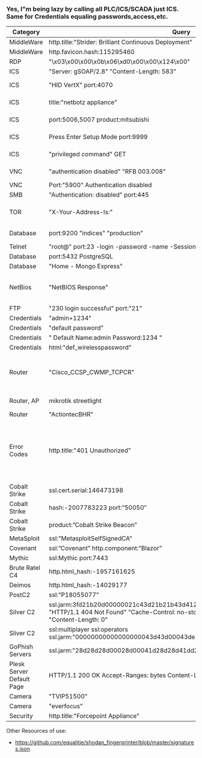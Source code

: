### Yes, I"m being lazy by calling all PLC/ICS/SCADA just ICS. Same for Credentials equaling passwords,access,etc.

|Category|Query|Explanation|More|
|----|----|----|----|
|MiddleWare|http.title:"Strider: Brilliant Continuous Deployment"|strider CD|https://strider-cd.github.io/|
|MiddleWare|http.favicon.hash:115295460|strider CD|https://strider-cd.github.io/|
|RDP|"\x03\x00\x00\x0b\x06\xd0\x00\x00\x124\x00"|Windows RDP. Usually protected by a 2nd login||
|ICS|"Server: gSOAP/2.8" "Content-Length: 583"|Charging stations for EV||
|ICS|"HID VertX" port:4070|networked access controller with a multi-door access control panel|https://www.hidglobal.com/products/v10000|
|ICS|title:"netbotz appliance"|Used to control building automation or network closets|https://www.apc.com/us/en/product-range/61832-netbotz-400/|
|ICS|port:5006,5007 product:mitsubishi|CPU # identifies the model of the PLC. |[https://www.tkkcorporation.com/mitsubishi/q-series-plc.htm](https://emea.mitsubishielectric.com/fa/products/cnt/plc/plcq/cpu/cpu/q03udvcpu.html#downloads)|
|ICS|Press Enter Setup Mode port:9999|Lantronix devices with admin interface open, NO PASSWORD required.|https://www.lantronix.com/products-class/serial-to-ethernet-device-servers/|
|ICS|"privileged command" GET|Damn fuel pump connected to the internet allowing access to its command line interface...||
|VNC|"authentication disabled" "RFB 003.008"|VNC ... version 3.3?. Regardless, no authentication|https://www.exploit-db.com/exploits/36932|
|VNC|Port:"5900" Authentication disabled|Also VNC with no authentication||
|SMB|"Authentication: disabled" port:445|SMB with no authentication||
|TOR|"X-Your-Address-Is:"|Can also use http.title:"This is a Tor Exit Router" or http.title:"Onion router" as well but this capture more of them in one search.||
|Database|port:9200 "indices" "production"|Elastic Search critical indices are accessible to the internet|https://www.elastic.co/guide/en/elasticsearch/reference/current/important-settings.html|
|Telnet|"root@" port:23 -login -password -name -Session|already logged in as root...||
|Database|port:5432 PostgreSQL|PostgreSQL database||
|Database|"Home - Mongo Express"|Open Mongo Express Panels||
|NetBios|"NetBIOS Response"|NetBIOS service running and accessible on the Internet. These services have the potential to be used in amplification attacks by criminals that wish to perform denial of service attacks.|https://www.chrislockard.net/posts/netbios-name-spoofing-and-smb/|
|FTP|"230 login successful" port:"21"|FTP services without logins||
|Credentials|"admin+1234"|Default credentials listed in banner||
|Credentials| "default password"|Default credentials. Normally hacked||
|Credentials|" Default  Name:admin  Password:1234 "|Default credentials. Normally hacked||
|Credentials|html:"def_wirelesspassword"|default credentials again.||
|Router|"Cisco_CCSP_CWMP_TCPCR"|The cookie usually gives away version and path information. use banner grabbing in order to find network hosts that are running versions of applications and operating systems with known exploits |https://www.cisco.com/c/en/us/products/cloud-systems-management/media-gateway-controller-node-manager/index.html|
|Router, AP|mikrotik streetlight|Let's cry together. These are street lights that are also access points ...|
|Router|"ActiontecBHR"|Actiontech routers|passwords for different modles are here: https://portforward.com/actiontec/passwords/|
|Error Codes|http.title:"401 Unauthorized" |The server generating a 401 response MUST send a WWW-Authenticate header field containing at least one challenge applicable to the target resource. I normally combine this with negation to remove unwanted hits, use ports or county codes. The point to this search is authenication was POSSIBLE but didn't happen because the wrong thing was sent.|https://kinsta.com/knowledgebase/401-error/
|Cobalt Strike|ssl.cert.serial:146473198|Default SSL cert||
|Cobalt Strike|hash:-2007783223 port:”50050″|Hash for Cobalt Strike and its port||
|Cobalt Strike|product:”Cobalt Strike Beacon”||Just by name, because ...|https://github.com/MichaelKoczwara/Awesome-CobaltStrike-Defence|
|MetaSploit|ssl:"MetasploitSelfSignedCA"||https://medium.com/@michaelkoczwara/hunting-c2-with-shodan-223ca250d06f|
|Covenant|ssl:”Covenant” http.component:”Blazor”||https://medium.com/@michaelkoczwara/hunting-c2-with-shodan-223ca250d06f|
|Mythic|ssl:Mythic port:7443||https://medium.com/@michaelkoczwara/hunting-c2-with-shodan-223ca250d06f|
|Brute Ratel C4|http.html_hash:-1957161625|https://medium.com/@michaelkoczwara/hunting-c2-with-shodan-223ca250d06f|
|Deimos|http.html_hash:-14029177||https://medium.com/@michaelkoczwara/hunting-c2-with-shodan-223ca250d06f|
|PostC2|ssl:"P18055077"||https://medium.com/@michaelkoczwara/hunting-c2-with-shodan-223ca250d06f|
|Silver C2|ssl.jarm:3fd21b20d00000021c43d21b21b43d41226dd5dfc615dd4a96265559485910 "HTTP/1.1 404 Not Found" "Cache-Control: no-store, no-cache, must-revalidate" "Content-Length: 0"||https://medium.com/@michaelkoczwara/hunting-c2-with-shodan-223ca250d06f|
|Sliver C2|ssl:multiplayer ssl:operators ssl.jarm:"00000000000000000043d43d00043de2a97eabb398317329f027c66e4c1b01"||https://medium.com/@michaelkoczwara/hunting-c2-with-shodan-223ca250d06f|
|GoPhish Servers|ssl.jarm:"28d28d28d00028d00041d28d28d41dd279b0cf765af27fa62e66d7c8281124"|Had to make some adjustments for shodan|https://medium.com/@michaelkoczwara/hunting-c2-with-shodan-223ca250d06f|
|Plesk Server Default Page|HTTP/1.1 200 OK Accept-Ranges: bytes Content-Length: 5664|Find default page for Plesk Servers||
|Camera|"TVIP51500"|CCTV camera|https://www.usermanuals.au/abus/tvip51500/manual||
|Camera|"everfocus"|IP Camera|https://www.everfocus.com/|
|Security|http.title:"Forcepoint Appliance"|Force Point security appliance||



Other Resources of use:
- https://github.com/equalitie/shodan_fingerprinter/blob/master/signatures.json
